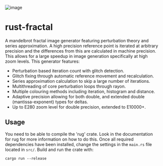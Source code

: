 ![image](render.png)

# rust-fractal
A mandelbrot fractal image generator featuring perturbation theory and series approximation. A high precision reference point is iterated at arbitrary precision and the differences from this are calculated in machine precision. This allows for a large speedup in image generation specifically at high zoom levels. This generator features:

- Perturbation based iteration count with glitch detection.
- Glitch fixing through automatic reference movement and recalculation.
- Series approximation calculation to skip a large number of iterations.
- Multithreading of core perturbation loops through rayon.
- Multiple colouring methods including iteration, histogram and distance.
- Adaptive precision allowing for both double, and extended double (mantissa-exponent) types for deltas.
- Up to E280 zoom level for double precision, extended to E10000+.

## Usage
You need to be able to compile the 'rug' crate. Look in the documentation for rug for more information on how to do this. Once all required dependencies have been installed, change the settings in the ```main.rs``` file located in ```src/```. Build and run the crate with:

```cargo run --release```
